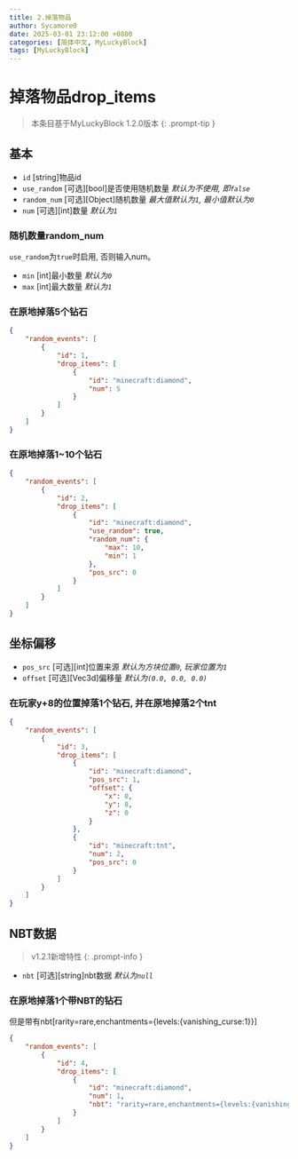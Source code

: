 ```yaml
---
title: 2.掉落物品
author: Sycamore0
date: 2025-03-01 23:12:00 +0800
categories: [简体中文, MyLuckyBlock]
tags: [MyLuckyBlock]
---
```


# 掉落物品drop_items

> 本条目基于MyLuckyBlock 1.2.0版本
{: .prompt-tip }

## 基本
- `id` [string]物品id
- `use_random` [可选][bool]是否使用随机数量 *默认为不使用, 即`false`*
- `random_num` [可选][Object]随机数量 *最大值默认为`1`, 最小值默认为`0`*
- `num` [可选][int]数量 *默认为`1`*
### 随机数量random_num
`use_random`为`true`时启用, 否则输入num。
 - `min` [int]最小数量 *默认为`0`*
 - `max` [int]最大数量 *默认为`1`*
### 在原地掉落5个钻石
```json
{
    "random_events": [
        {
            "id": 1,
            "drop_items": [
                {
                    "id": "minecraft:diamond",
                    "num": 5
                }
            ]
        }
    ]
}
```
### 在原地掉落1~10个钻石
```json
{
    "random_events": [
        {
            "id": 2,
            "drop_items": [
                {
                    "id": "minecraft:diamond",
                    "use_random": true,
                    "random_num": {
                        "max": 10,
                        "min": 1
                    },
                    "pos_src": 0
                }
            ]
        }
    ]
}
```

## 坐标偏移
- `pos_src` [可选][int]位置来源 *默认为方块位置`0`, 玩家位置为`1`*
- `offset` [可选][Vec3d]偏移量 *默认为`(0.0, 0.0, 0.0)`*
### 在玩家y+8的位置掉落1个钻石, 并在原地掉落2个tnt
```json
{
    "random_events": [
        {
            "id": 3,
            "drop_items": [
                {
                    "id": "minecraft:diamond",
                    "pos_src": 1,
                    "offset": {
                        "x": 0,
                        "y": 8,
                        "z": 0
                    }
                },
                {
                    "id": "minecraft:tnt",
                    "num": 2,
                    "pos_src": 0
                }
            ]
        }
    ]
}
```

## NBT数据
> v1.2.1新增特性
{: .prompt-info }

- `nbt` [可选][string]nbt数据 *默认为`null`*
### 在原地掉落1个带NBT的钻石
但是带有nbt[rarity=rare,enchantments={levels:{vanishing_curse:1}}]
```json
{
    "random_events": [
        {
            "id": 4,
            "drop_items": [
                {
                    "id": "minecraft:diamond",
                    "num": 1,
                    "nbt": "rarity=rare,enchantments={levels:{vanishing_curse:1}}"
                }
            ]
        }
    ]
}
```